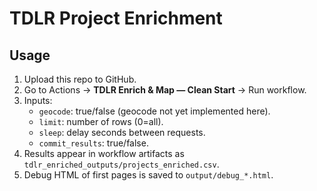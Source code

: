 # TDLR Project Enrichment

## Usage
1. Upload this repo to GitHub.
2. Go to Actions → **TDLR Enrich & Map — Clean Start** → Run workflow.
3. Inputs:
   - `geocode`: true/false (geocode not yet implemented here).
   - `limit`: number of rows (0=all).
   - `sleep`: delay seconds between requests.
   - `commit_results`: true/false.
4. Results appear in workflow artifacts as `tdlr_enriched_outputs/projects_enriched.csv`.
5. Debug HTML of first pages is saved to `output/debug_*.html`.
